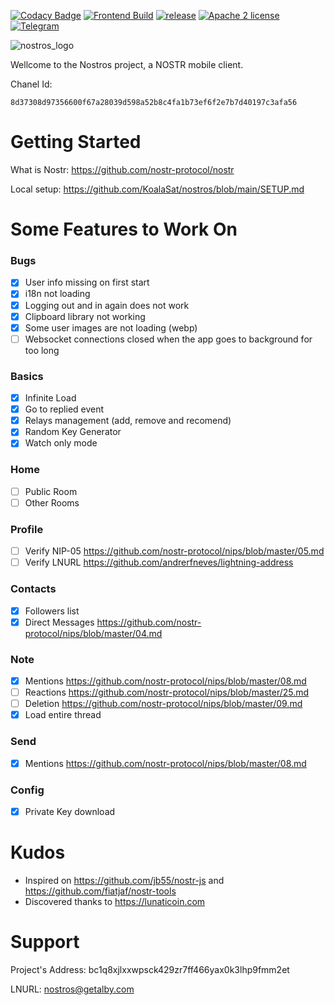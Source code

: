 [![Codacy Badge](https://app.codacy.com/project/badge/Grade/a3db59f4a45a43159cb129386b937a2a)](https://www.codacy.com/gh/KoalaSat/nostros/dashboard?utm_source=github.com&utm_medium=referral&utm_content=KoalaSat/nostros&utm_campaign=Badge_Grade)
[![Frontend Build](https://github.com/KoalaSat/nostros/actions/workflows/android-build.yml/badge.svg?branch=main)](https://github.com/KoalaSat/nostros/actions/workflows/android-build.yml)
[![release](https://img.shields.io/github/v/release/KoalaSat/nostros)](https://github.com/KoalaSat/nostros/releases)
[![Apache 2 license](https://img.shields.io/badge/license-Apache%202-blue)](https://github.com/KoalaSat/nostros/blob/main/LICENSE)
[![Telegram](https://img.shields.io/badge/chat-telegram-brightgreen)](https://t.me/+zhvZAE9L0X40ZjI0)

![nostros_logo](https://user-images.githubusercontent.com/111684255/197865267-1701b33b-2eb9-4704-86eb-a6ea8861fe1e.png)

Wellcome to the Nostros project, a NOSTR mobile client.

Chanel Id:

```
8d37308d97356600f67a28039d598a52b8c4fa1b73ef6f2e7b7d40197c3afa56
```

# Getting Started

What is Nostr: https://github.com/nostr-protocol/nostr

Local setup: https://github.com/KoalaSat/nostros/blob/main/SETUP.md

# Some Features to Work On

### Bugs

- [x] User info missing on first start
- [x] i18n not loading
- [x] Logging out and in again does not work
- [x] Clipboard library not working
- [x] Some user images are not loading (webp)
- [ ] Websocket connections closed when the app goes to background for too long

### Basics

- [x] Infinite Load
- [x] Go to replied event
- [x] Relays management (add, remove and recomend)
- [x] Random Key Generator
- [x] Watch only mode

### Home

- [ ] Public Room
- [ ] Other Rooms

### Profile

- [ ] Verify NIP-05 https://github.com/nostr-protocol/nips/blob/master/05.md
- [ ] Verify LNURL https://github.com/andrerfneves/lightning-address

### Contacts

- [x] Followers list
- [x] Direct Messages https://github.com/nostr-protocol/nips/blob/master/04.md

### Note

- [x] Mentions https://github.com/nostr-protocol/nips/blob/master/08.md
- [ ] Reactions https://github.com/nostr-protocol/nips/blob/master/25.md
- [ ] Deletion https://github.com/nostr-protocol/nips/blob/master/09.md
- [x] Load entire thread

### Send

- [x] Mentions https://github.com/nostr-protocol/nips/blob/master/08.md

### Config

- [x] Private Key download

# Kudos

- Inspired on https://github.com/jb55/nostr-js and https://github.com/fiatjaf/nostr-tools
- Discovered thanks to https://lunaticoin.com

# Support

Project's Address: bc1q8xjlxxwpsck429zr7ff466yax0k3lhp9fmm2et

LNURL: nostros@getalby.com
